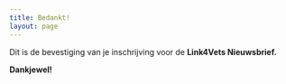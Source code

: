 ```yaml
---
title: Bedankt!
layout: page
---
```

Dit is de bevestiging van je inschrijving voor de **Link4Vets Nieuwsbrief.**

**Dankjewel!**
